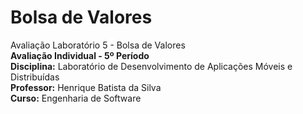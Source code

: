 # Bolsa de Valores
Avaliação Laboratório 5 - Bolsa de Valores  
**Avaliação Individual - 5º Período**  
**Disciplina:** Laboratório de Desenvolvimento de Aplicações Móveis e Distribuídas  
**Professor:** Henrique  Batista da Silva  
**Curso:** Engenharia de Software  
